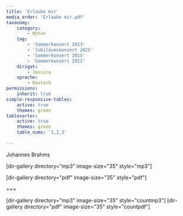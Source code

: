 ```yaml
---
title: 'Erlaube mir'
media_order: 'Erlaube mir.pdf'
taxonomy:
    category:
        - Noten
    tag:
        - 'Sommerkonzert 2023'
        - 'Jubiläumskonzert 2025'
        - 'Sommerkonzert 2015'
        - 'Sommerkonzert 2012'
    dirigat:
        - Jessica
    sprache:
        - Deutsch
permissions:
    inherit: true
simple-responsive-tables:
    active: true
    themes: green
tablesorter:
    active: true
    themes: green
    table_nums: '1,2,3'
    
---
```


Johannes Brahms

[dir-gallery directory="mp3" image-size="35" style="mp3"]

[dir-gallery directory="pdf" image-size="35" style="pdf"]

===

[dir-gallery directory="mp3" image-size="35" style="countmp3"]
[dir-gallery directory="pdf" image-size="35" style="countpdf"]